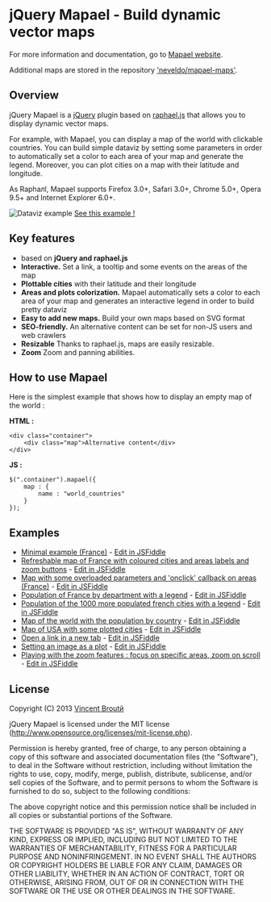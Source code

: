 # jQuery Mapael - Build dynamic vector maps

For more information and documentation, go to [Mapael website](http://neveldo.fr/mapael).

Additional maps are stored in the repository ['neveldo/mapael-maps'](https://github.com/neveldo/mapael-maps).

## Overview

jQuery Mapael is a [jQuery](http://jquery.com/) plugin based on [raphael.js](http://raphaeljs.com/) that allows you to display dynamic vector maps.  

For example, with Mapael, you can display a map of the world with clickable countries. You can build simple dataviz by setting some parameters in order to automatically set a color to each area of your map and generate the legend. Moreover, you can plot cities on a map with their latitude and longitude.

As Raphaлl, Mapael supports Firefox 3.0+, Safari 3.0+, Chrome 5.0+, Opera 9.5+ and Internet Explorer 6.0+.

![Dataviz example](http://neveldo.fr/mapael/world-example.png)
[See this example !](http://neveldo.fr/mapael/usecases/world)

## Key features

*   based on **jQuery and raphael.js**
*   **Interactive.** Set a link, a tooltip and some events on the areas of the map
*   **Plottable cities**  with their latitude and their longitude
*   **Areas and plots colorization.** Mapael automatically sets a color to each area of your map and generates an interactive legend in order to build pretty dataviz
*   **Easy to add new maps.** Build your own maps based on SVG format
*   **SEO-friendly.** An alternative content can be set for non-JS users and web crawlers
*   **Resizable** Thanks to raphael.js, maps are easily resizable.
*   **Zoom** Zoom and panning abilities.

## How to use Mapael

Here is the simplest example that shows how to display an empty map of the world :

**HTML :**

    <div class="container">
        <div class="map">Alternative content</div>
    </div>

**JS :**

    $(".container").mapael({
        map : {
            name : "world_countries"
        }
    });

## Examples

*   [Minimal example (France)](http://jsfiddle.net/neveldo/tn5AF/embedded/result/) - [Edit in JSFiddle](http://jsfiddle.net/neveldo/tn5AF/)
*   [Refreshable map of France with coloured cities and areas labels and zoom buttons](http://jsfiddle.net/neveldo/TKUy4/embedded/result/) - [Edit in JSFiddle](http://jsfiddle.net/neveldo/TKUy4/)
*   [Map with some overloaded parameters and 'onclick' callback on areas (France)](http://jsfiddle.net/neveldo/qGwWr/embedded/result/) - [Edit in JSFiddle](http://jsfiddle.net/neveldo/qGwWr/)
*   [Population of France by department with a legend](http://jsfiddle.net/neveldo/TUYHN/embedded/result/) - [Edit in JSFiddle](http://jsfiddle.net/neveldo/TUYHN/)
*   [Population of the 1000 more populated french cities with a legend](http://jsfiddle.net/neveldo/n6XyQ/embedded/result/) - [Edit in JSFiddle](http://jsfiddle.net/neveldo/n6XyQ/)
*   [Map of the world with the population by country](http://jsfiddle.net/neveldo/VqwUZ/embedded/result/) - [Edit in JSFiddle](http://jsfiddle.net/neveldo/VqwUZ/)
*   [Map of USA with some plotted cities](http://jsfiddle.net/neveldo/KeBTy/embedded/result/) - [Edit in JSFiddle](http://jsfiddle.net/neveldo/KeBTy/)
*   [Open a link in a new tab](http://jsfiddle.net/neveldo/E4hqM/embedded/result/) - [Edit in JSFiddle](http://jsfiddle.net/neveldo/E4hqM/)
*   [Setting an image as a plot](http://jsfiddle.net/neveldo/8Ke69/embedded/result/) - [Edit in JSFiddle](http://jsfiddle.net/neveldo/8Ke69/)
*   [Playing with the zoom features : focus on specific areas, zoom on scroll](http://jsfiddle.net/neveldo/RahvT/embedded/result/) - [Edit in JSFiddle](http://jsfiddle.net/neveldo/RahvT/)

## License

Copyright (C) 2013 [Vincent Broutй](http://neveldo.fr)

jQuery Mapael is licensed under the MIT license (http://www.opensource.org/licenses/mit-license.php).

Permission is hereby granted, free of charge, to any person obtaining a copy of this software and associated documentation files (the "Software"), to deal in the Software without restriction, including without limitation the rights to use, copy, modify, merge, publish, distribute, sublicense, and/or sell copies of the Software, and to permit persons to whom the Software is furnished to do so, subject to the following conditions:

The above copyright notice and this permission notice shall be included in all copies or substantial portions of the Software.

THE SOFTWARE IS PROVIDED "AS IS", WITHOUT WARRANTY OF ANY KIND, EXPRESS OR IMPLIED, INCLUDING BUT NOT LIMITED TO THE WARRANTIES OF MERCHANTABILITY, FITNESS FOR A PARTICULAR PURPOSE AND NONINFRINGEMENT. IN NO EVENT SHALL THE AUTHORS OR COPYRIGHT HOLDERS BE LIABLE FOR ANY CLAIM, DAMAGES OR OTHER LIABILITY, WHETHER IN AN ACTION OF CONTRACT, TORT OR OTHERWISE, ARISING FROM, OUT OF OR IN CONNECTION WITH THE SOFTWARE OR THE USE OR OTHER DEALINGS IN THE SOFTWARE.